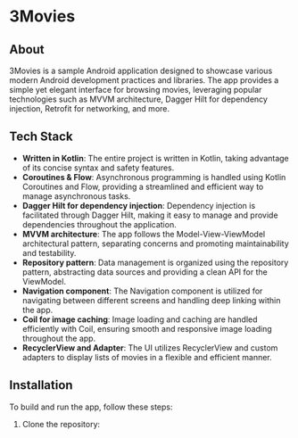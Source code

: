 # 3Movies

## About
3Movies is a sample Android application designed to showcase various modern Android development practices and libraries. The app provides a simple yet elegant interface for browsing movies, leveraging popular technologies such as MVVM architecture, Dagger Hilt for dependency injection, Retrofit for networking, and more.

## Tech Stack

- **Written in Kotlin**: The entire project is written in Kotlin, taking advantage of its concise syntax and safety features.
- **Coroutines & Flow**: Asynchronous programming is handled using Kotlin Coroutines and Flow, providing a streamlined and efficient way to manage asynchronous tasks.
- **Dagger Hilt for dependency injection**: Dependency injection is facilitated through Dagger Hilt, making it easy to manage and provide dependencies throughout the application.
- **MVVM architecture**: The app follows the Model-View-ViewModel architectural pattern, separating concerns and promoting maintainability and testability.
- **Repository pattern**: Data management is organized using the repository pattern, abstracting data sources and providing a clean API for the ViewModel.
- **Navigation component**: The Navigation component is utilized for navigating between different screens and handling deep linking within the app.
- **Coil for image caching**: Image loading and caching are handled efficiently with Coil, ensuring smooth and responsive image loading throughout the app.
- **RecyclerView and Adapter**: The UI utilizes RecyclerView and custom adapters to display lists of movies in a flexible and efficient manner.

## Installation
To build and run the app, follow these steps:

1. Clone the repository:

